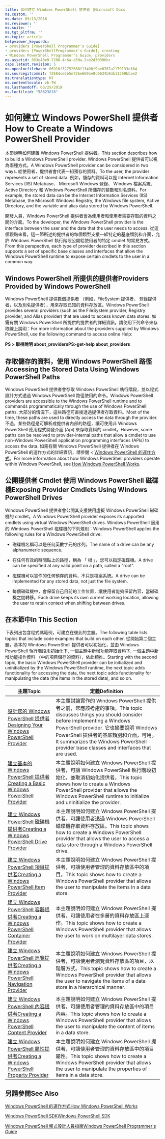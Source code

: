 ```yaml
---
title: 如何建立 Windows PowerShell 提供者 |Microsoft Docs
ms.custom: ''
ms.date: 09/13/2016
ms.reviewer: ''
ms.suite: ''
ms.tgt_pltfrm: ''
ms.topic: article
helpviewer_keywords:
- providers [PowerShell Programmer's Guide]
- providers [PowerShellProgrammer's Guide], creating
- Windows PowerShell Programmer's Guide, providers
ms.assetid: 863e48e9-7206-4c6a-a59a-2ab2d30396bc
caps.latest.revision: 5
ms.openlocfilehash: 06910f32752668f13400f9be0767a2179133df04
ms.sourcegitcommit: f268dce5b5e72be669be0c6634b8db11369bbae2
ms.translationtype: MT
ms.contentlocale: zh-TW
ms.lasthandoff: 03/29/2019
ms.locfileid: "58623818"
---
```

# <a name="how-to-create-a-windows-powershell-provider"></a><span data-ttu-id="2f9b1-102">如何建立 Windows PowerShell 提供者</span><span class="sxs-lookup"><span data-stu-id="2f9b1-102">How to Create a Windows PowerShell Provider</span></span>

<span data-ttu-id="2f9b1-103">本節說明如何建置 Windows PowerShell 提供者。</span><span class="sxs-lookup"><span data-stu-id="2f9b1-103">This section describes how to build a Windows PowerShell provider.</span></span> <span data-ttu-id="2f9b1-104">Windows PowerShell 提供者可以視為兩種方式。</span><span class="sxs-lookup"><span data-stu-id="2f9b1-104">A Windows PowerShell provider can be considered in two ways.</span></span> <span data-ttu-id="2f9b1-105">給使用者，提供者會代表一組預存的資料。</span><span class="sxs-lookup"><span data-stu-id="2f9b1-105">To the user, the provider represents a set of stored data.</span></span> <span data-ttu-id="2f9b1-106">例如，儲存的資料可以是 Internet Information Services (IIS) Metabase、 Microsoft Windows 登錄、 Windows 檔案系統、 Active Directory 和 Windows PowerShell 所儲存的變數和別名資料。</span><span class="sxs-lookup"><span data-stu-id="2f9b1-106">For example, the stored data can be the Internet Information Services (IIS) Metabase, the Microsoft Windows Registry, the Windows file system, Active Directory, and the variable and alias data stored by Windows PowerShell.</span></span>

<span data-ttu-id="2f9b1-107">開發人員，Windows PowerShell 提供者會為使用者和使用者需要存取的資料之間的介面。</span><span class="sxs-lookup"><span data-stu-id="2f9b1-107">To the developer, the Windows PowerShell provider is the interface between the user and the data that the user needs to access.</span></span> <span data-ttu-id="2f9b1-108">從這個觀點來看，這一節所述的提供者的每個類型支援一組特定的基底類別和介面，允許 Windows PowerShell 執行階段公開給使用者的特定 cmdlet 的常見方式。</span><span class="sxs-lookup"><span data-stu-id="2f9b1-108">From this perspective, each type of provider described in this section supports a set of specific base classes and interfaces that allow the Windows PowerShell runtime to expose certain cmdlets to the user in a common way.</span></span>

## <a name="providers-provided-by-windows-powershell"></a><span data-ttu-id="2f9b1-109">Windows PowerShell 所提供的提供者</span><span class="sxs-lookup"><span data-stu-id="2f9b1-109">Providers Provided by Windows PowerShell</span></span>

<span data-ttu-id="2f9b1-110">Windows PowerShell 提供數個提供者 （例如，FileSystem 提供者、 登錄提供者，以及別名提供者），用來存取已知的資料存放區。</span><span class="sxs-lookup"><span data-stu-id="2f9b1-110">Windows PowerShell provides several providers (such as the FileSystem provider, Registry provider, and Alias provider) that are used to access known data stores.</span></span> <span data-ttu-id="2f9b1-111">如需有關 Windows PowerShell 所提供的提供者的詳細資訊，請使用下列命令來存取線上說明：</span><span class="sxs-lookup"><span data-stu-id="2f9b1-111">For more information about the providers supplied by Windows PowerShell, use the following command to access online Help:</span></span>

<span data-ttu-id="2f9b1-112">**PS > 取得說明 about_providers**</span><span class="sxs-lookup"><span data-stu-id="2f9b1-112">**PS>get-help about_providers**</span></span>

## <a name="accessing-the-stored-data-using-windows-powershell-paths"></a><span data-ttu-id="2f9b1-113">存取儲存的資料，使用 Windows PowerShell 路徑</span><span class="sxs-lookup"><span data-stu-id="2f9b1-113">Accessing the Stored Data Using Windows PowerShell Paths</span></span>

<span data-ttu-id="2f9b1-114">Windows PowerShell 提供者會存取 Windows PowerShell 執行階段，並以程式設計方式透過 Windows PowerShell 路徑使用的命令。</span><span class="sxs-lookup"><span data-stu-id="2f9b1-114">Windows PowerShell providers are accessible to the Windows PowerShell runtime and to commands programmatically through the use of Windows PowerShell paths.</span></span> <span data-ttu-id="2f9b1-115">大部分的情況下，這些路徑可直接透過提供者存取資料。</span><span class="sxs-lookup"><span data-stu-id="2f9b1-115">Most of the time, these paths are used to directly access the data through the provider.</span></span> <span data-ttu-id="2f9b1-116">不過，某些路徑是可解析成提供者內部的路徑，讓可使用非 Windows PowerShell 應用程式開發介面 (Api) 來存取資料的 cmdlet。</span><span class="sxs-lookup"><span data-stu-id="2f9b1-116">However, some paths can be resolved to provider-internal paths that allow a cmdlet to use non-Windows PowerShell application programming interfaces (APIs) to access the data.</span></span> <span data-ttu-id="2f9b1-117">如需有關 Windows PowerShell 提供者在 Windows PowerShell 的運作方式的詳細資訊，請參閱 < [Windows PowerShell 的運作方式](http://msdn.microsoft.com/en-us/ced30e23-10af-4700-8933-49873bd84d58)。</span><span class="sxs-lookup"><span data-stu-id="2f9b1-117">For more information about how Windows PowerShell providers operate within Windows PowerShell, see [How Windows PowerShell Works](http://msdn.microsoft.com/en-us/ced30e23-10af-4700-8933-49873bd84d58).</span></span>

## <a name="exposing-provider-cmdlets-using-windows-powershell-drives"></a><span data-ttu-id="2f9b1-118">公開提供者 Cmdlet 使用 Windows PowerShell 磁碟機</span><span class="sxs-lookup"><span data-stu-id="2f9b1-118">Exposing Provider Cmdlets Using Windows PowerShell Drives</span></span>

<span data-ttu-id="2f9b1-119">Windows PowerShell 提供者會公開其支援使用虛擬 Windows PowerShell 磁碟機的 cmdlet。</span><span class="sxs-lookup"><span data-stu-id="2f9b1-119">A Windows PowerShell provider exposes its supported cmdlets using virtual Windows PowerShell drives.</span></span> <span data-ttu-id="2f9b1-120">Windows PowerShell 適用的 Windows PowerShell 磁碟機的下列規則：</span><span class="sxs-lookup"><span data-stu-id="2f9b1-120">Windows PowerShell applies the following rules for a Windows PowerShell drive:</span></span>

- <span data-ttu-id="2f9b1-121">磁碟機名稱可以是任何英數字元的序列。</span><span class="sxs-lookup"><span data-stu-id="2f9b1-121">The name of a drive can be any alphanumeric sequence.</span></span>

- <span data-ttu-id="2f9b1-122">在任何有效的時間點上的路徑，稱為 「 根 」，您可以指定磁碟機。</span><span class="sxs-lookup"><span data-stu-id="2f9b1-122">A drive can be specified at any valid point on a path, called a "root".</span></span>

- <span data-ttu-id="2f9b1-123">磁碟機可以實作的任何預存的資料，不只是檔案系統。</span><span class="sxs-lookup"><span data-stu-id="2f9b1-123">A drive can be implemented for any stored data, not just the file system.</span></span>

- <span data-ttu-id="2f9b1-124">每個磁碟機中，會保留自己目前的工作位置，讓使用者能夠保留內容，當磁碟機之間轉移。</span><span class="sxs-lookup"><span data-stu-id="2f9b1-124">Each drive keeps its own current working location, allowing the user to retain context when shifting between drives.</span></span>

## <a name="in-this-section"></a><span data-ttu-id="2f9b1-125">在本節中</span><span class="sxs-lookup"><span data-stu-id="2f9b1-125">In This Section</span></span>

<span data-ttu-id="2f9b1-126">下表列出包含程式碼範例，可建立在彼此的主題。</span><span class="sxs-lookup"><span data-stu-id="2f9b1-126">The following table lists topics that include code examples that build on each other.</span></span> <span data-ttu-id="2f9b1-127">從開始第二個主題，基本的 Windows PowerShell 提供者可以初始化，並由 Windows PowerShell 執行階段未初始化下, 一個主題中新增功能存取資料下, 一個主題中新增功能操作資料 （中的項目儲存的資料），依此類推。</span><span class="sxs-lookup"><span data-stu-id="2f9b1-127">Starting with the second topic, the basic Windows PowerShell provider can be initialized and uninitialized by the Windows PowerShell runtime, the next topic adds functionality for accessing the data, the next topic adds functionality for manipulating the data (the items in the stored data), and so on.</span></span>

|<span data-ttu-id="2f9b1-128">主題</span><span class="sxs-lookup"><span data-stu-id="2f9b1-128">Topic</span></span>|<span data-ttu-id="2f9b1-129">定義</span><span class="sxs-lookup"><span data-stu-id="2f9b1-129">Definition</span></span>|
|-----------|----------------|
|[<span data-ttu-id="2f9b1-130">設計您的 Windows PowerShell 提供者</span><span class="sxs-lookup"><span data-stu-id="2f9b1-130">Designing Your Windows PowerShell Provider</span></span>](./designing-your-windows-powershell-provider.md)|<span data-ttu-id="2f9b1-131">本主題討論實作的 Windows PowerShell 提供者之前，您應該考慮的事項。</span><span class="sxs-lookup"><span data-stu-id="2f9b1-131">This topic discusses things you should consider before implementing a Windows PowerShell provider.</span></span> <span data-ttu-id="2f9b1-132">它也摘要說明 Windows PowerShell 提供者的基底類別和介面，可用。</span><span class="sxs-lookup"><span data-stu-id="2f9b1-132">It summarizes the Windows PowerShell provider base classes and interfaces that are used.</span></span>|
|[<span data-ttu-id="2f9b1-133">建立基本的 Windows PowerShell 提供者</span><span class="sxs-lookup"><span data-stu-id="2f9b1-133">Creating a Basic Windows PowerShell Provider</span></span>](./creating-a-basic-windows-powershell-provider.md)|<span data-ttu-id="2f9b1-134">本主題說明如何建立 Windows PowerShell 提供者，可讓 Windows PowerShell 執行階段初始化，並取消初始化提供者。</span><span class="sxs-lookup"><span data-stu-id="2f9b1-134">This topic shows how to create a Windows PowerShell provider that allows the Windows PowerShell runtime to initialize and uninitialize the provider.</span></span>|
|[<span data-ttu-id="2f9b1-135">建立 Windows PowerShell 磁碟機提供者</span><span class="sxs-lookup"><span data-stu-id="2f9b1-135">Creating a Windows PowerShell Drive Provider</span></span>](./creating-a-windows-powershell-drive-provider.md)|<span data-ttu-id="2f9b1-136">本主題說明如何建立 Windows PowerShell 提供者，可讓使用者透過 Windows PowerShell 磁碟機存取資料存放區。</span><span class="sxs-lookup"><span data-stu-id="2f9b1-136">This topic shows how to create a Windows PowerShell provider that allows the user to access a data store through a Windows PowerShell drive.</span></span>|
|[<span data-ttu-id="2f9b1-137">建立 Windows PowerShell 項目提供者</span><span class="sxs-lookup"><span data-stu-id="2f9b1-137">Creating a Windows PowerShell Item Provider</span></span>](./creating-a-windows-powershell-item-provider.md)|<span data-ttu-id="2f9b1-138">本主題說明如何建立 Windows PowerShell 提供者，可讓使用者管理的資料存放區中的項目。</span><span class="sxs-lookup"><span data-stu-id="2f9b1-138">This topic shows how to create a Windows PowerShell provider that allows the user to manipulate the items in a data store.</span></span>|
|[<span data-ttu-id="2f9b1-139">建立 Windows PowerShell 容器提供者</span><span class="sxs-lookup"><span data-stu-id="2f9b1-139">Creating a Windows PowerShell Container Provider</span></span>](./creating-a-windows-powershell-container-provider.md)|<span data-ttu-id="2f9b1-140">本主題說明如何建立 Windows PowerShell 提供者，可讓使用者在多層的資料存放區上運作。</span><span class="sxs-lookup"><span data-stu-id="2f9b1-140">This topic shows how to create a Windows PowerShell provider that allows the user to work on multilayer data stores.</span></span>|
|[<span data-ttu-id="2f9b1-141">建立 Windows PowerShell 巡覽提供者</span><span class="sxs-lookup"><span data-stu-id="2f9b1-141">Creating a Windows PowerShell Navigation Provider</span></span>](./creating-a-windows-powershell-navigation-provider.md)|<span data-ttu-id="2f9b1-142">本主題說明如何建立 Windows PowerShell 提供者，可讓使用者瀏覽資料存放區的項目，以階層方式。</span><span class="sxs-lookup"><span data-stu-id="2f9b1-142">This topic shows how to create a Windows PowerShell provider that allows the user to navigate the items of a data store in a hierarchical manner.</span></span>|
|[<span data-ttu-id="2f9b1-143">建立 Windows PowerShell 內容提供者</span><span class="sxs-lookup"><span data-stu-id="2f9b1-143">Creating a Windows PowerShell Content Provider</span></span>](./creating-a-windows-powershell-content-provider.md)|<span data-ttu-id="2f9b1-144">本主題說明如何建立 Windows PowerShell 提供者，可讓使用者管理的資料存放區中的項目內容。</span><span class="sxs-lookup"><span data-stu-id="2f9b1-144">This topic shows how to create a Windows PowerShell provider that allows the user to manipulate the content of items in a data store.</span></span>|
|[<span data-ttu-id="2f9b1-145">建立 Windows PowerShell 屬性提供者</span><span class="sxs-lookup"><span data-stu-id="2f9b1-145">Creating a Windows PowerShell Property Provider</span></span>](./creating-a-windows-powershell-property-provider.md)|<span data-ttu-id="2f9b1-146">本主題說明如何建立 Windows PowerShell 提供者，可讓使用者管理的資料存放區中的項目屬性。</span><span class="sxs-lookup"><span data-stu-id="2f9b1-146">This topic shows how to create a Windows PowerShell provider that allows the user to manipulate the properties of items in a data store.</span></span>|

## <a name="see-also"></a><span data-ttu-id="2f9b1-147">另請參閱</span><span class="sxs-lookup"><span data-stu-id="2f9b1-147">See Also</span></span>

[<span data-ttu-id="2f9b1-148">Windows PowerShell 的運作方式</span><span class="sxs-lookup"><span data-stu-id="2f9b1-148">How Windows PowerShell Works</span></span>](http://msdn.microsoft.com/en-us/ced30e23-10af-4700-8933-49873bd84d58)

[<span data-ttu-id="2f9b1-149">Windows PowerShell SDK</span><span class="sxs-lookup"><span data-stu-id="2f9b1-149">Windows PowerShell SDK</span></span>](../windows-powershell-reference.md)

[<span data-ttu-id="2f9b1-150">Windows PowerShell 程式設計人員指南</span><span class="sxs-lookup"><span data-stu-id="2f9b1-150">Windows PowerShell Programmer's Guide</span></span>](./windows-powershell-programmer-s-guide.md)

